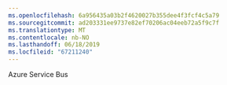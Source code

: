 ```yaml
---
ms.openlocfilehash: 6a956435a03b2f4620027b355dee4f3fcf4c5a79
ms.sourcegitcommit: ad203331ee9737e82ef70206ac04eeb72a5f9c7f
ms.translationtype: MT
ms.contentlocale: nb-NO
ms.lasthandoff: 06/18/2019
ms.locfileid: "67211240"
---
```

Azure Service Bus